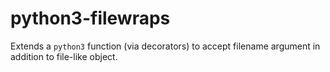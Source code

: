 # python3-filewraps
Extends a `python3` function (via decorators) to accept filename argument in addition to file-like object.
